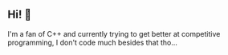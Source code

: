 ## Hi! 👋

I'm a fan of C++ and currently trying to get better at competitive programming, I don't code much besides that tho...

<!--![Codeforces Stats](https://codeforces-readme-stats.vercel.app/api/card?username=Gruetter)-->

<!--
**Gruetterr/Gruetterr** is a ✨ _special_ ✨ repository because its `README.md` (this file) appears on your GitHub profile.

Here are some ideas to get you started:

- 🔭 I’m currently working on ...
- 🌱 I’m currently learning ...
- 👯 I’m looking to collaborate on ...
- 🤔 I’m looking for help with ...
- 💬 Ask me about ...
- 📫 How to reach me: ...
- 😄 Pronouns: ...
- ⚡ Fun fact: ...
-->
